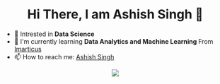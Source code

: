 

<!--
**ashish2424/ashish2424** is a ✨ _special_ ✨ repository because its `README.md` (this file) appears on your GitHub profile.

Here are some ideas to get you started:

- 🔭 I’m currently working on ...
- 🌱 I’m currently learning ...
- 👯 I’m looking to collaborate on ...
- 🤔 I’m looking for help with ...
- 💬 Ask me about ...
- 📫 How to reach me: ...
- 😄 Pronouns: ...
- ⚡ Fun fact: ...
-->

### <h1 align="center">Hi There, I am Ashish Singh 👋</h1>
- 🔭 Intrested in <strong> Data Science</strong>
- 🌱 I'm currently learning <strong>Data Analytics and Machine Learning </strong> From <a href="https://imarticus.org/"  target="_blank">Imarticus</a>
- 📫 How to reach me: <a href="https://www.linkedin.com/in/ashish-singh-24b2a71a3/" target="_blank">Ashish Singh</a>

<p align="Center">
<img src = "https://github-readme-stats.vercel.app/api?username=ashish2424&theme=tokyonight"
</p>

